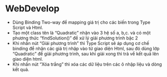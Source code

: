 # WebDevelop

- Dùng Binding Two-way để mapping giá trị cho các biến trong Type Script và
Html.
- Tạo một class tên là “Quadratic” nhận vào 3 hệ số a, b,c. và có một phương thức
“findSolution()” để xử lý giải phương trình bậc 2
- Khi nhấn nút “Giải phương trình” thì Type Script sẽ áp dụng cơ chế binding để
nhận các giá trị nhập vào từ giao diện Html, sau đó dùng lớp “Quadratic” để giải
phương trình, sau khi giải xong thì trả về kết quả lên giao diện html.
- Khi nhấn nút “Xóa trắng” thì xóa các dữ liệu trên các ô nhập liệu và dòng kết quả.

